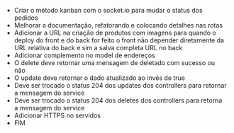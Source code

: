 - Criar o método kanban com o socket.io para mudar o status dos pedidos
- Melhorar a documentação, refatorando e colocando detalhes nas rotas
- Adicionar a URL na criação de produtos com imagens para quando o deploy do front e do back for feito o front não depender diretamente da URL relativa do back e sim a salva completa URL no back
- Adicionar complemento no model de endereços
- O delete deve retornar uma mensagem de deletado com sucesso ou não
- O update deve retornar o dado atualizado ao invés de true
- Deve ser trocado o status 204 dos updates dos controllers para retornar a mensagem do service
- Deve ser trocado o status 204 dos deletes dos controllers para retorna a mensagem do service
- Adicionar HTTPS no servidos
- FIM 